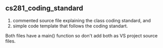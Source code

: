 ## cs281_coding_standard

1. commented source file explaining the class coding standard, and
2. simple code template that follows the coding standart.

Both files have a main() function so don't add both as VS project source files.
